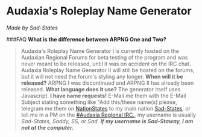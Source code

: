# Audaxia's Roleplay Name Generator 
_Made by Sad-States_

###FAQ
**What is the difference between ARPNG One and Two?**
> Audaxia's Roleplay Name Generator I is currently hosted on the Audaxian Regional Forums for beta testing of the program and was never meant to be released, until it was on accident on the IRC chat. Audaxia Roleplay Name Generator II will still be hosted on the forums, but it will not need the forum's styling any longer.
**When will it be released?**
> ARPNG I was discontinued and ARPNG II has already been released.
**What language does it use?**
> The generator itself uses Javascript.
**I have name requests!**
> E-Mail me them with the E-Mail Subject stating something like "Add this/these name(s) please, telegram me them on [NationStates](www.nationstates.net) to my main nation [Sad-States](www.nationstates.net/nation=Sad-States), or tell me in a PM on the [#Audaxia Regional IRC.](http://webchat.esper.net/?nick=&channels=Audaxia), my username is usually _Sad-States, Saddy, SS, or Sad. **If my username is Sad-Staway, I am not at the computer.**_
